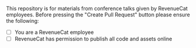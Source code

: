 This repository is for materials from conference talks given by RevenueCat employees. Before pressing the "Create Pull Request" button please ensure the following:

- [ ] You are a RevenueCat employee
- [ ] RevenueCat has permission to publish all code and assets online